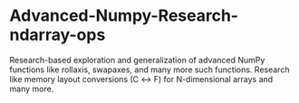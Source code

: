 # Advanced-Numpy-Research-ndarray-ops
Research-based exploration and generalization of advanced NumPy functions like rollaxis, swapaxes, and many more such functions. Research like memory layout conversions (C ↔ F) for N-dimensional arrays and many more.
